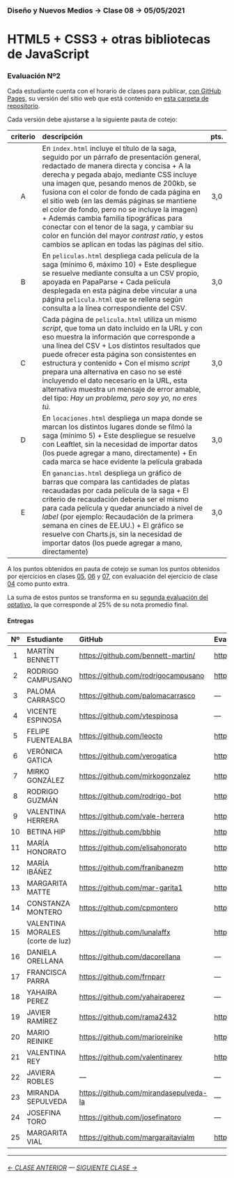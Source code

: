 ### Diseño y Nuevos Medios → Clase 08 → 05/05/2021

# HTML5 + CSS3 + otras bibliotecas de JavaScript

### Evaluación Nº2

Cada estudiante cuenta con el horario de clases para publicar, [con GitHub Pages](https://docs.github.com/es/free-pro-team@latest/github/working-with-github-pages/configuring-a-publishing-source-for-your-github-pages-site), su versión del sitio web que está contenido en [esta carpeta de repositorio](https://profesorfaco.github.io/dno037-2021/clase-08/).

Cada versión debe ajustarse a la siguiente pauta de cotejo:

| criterio | descripción             | pts. |
|:----:|:----------------------------|:----:|
| A | En `index.html` incluye el título de la saga, seguido por un párrafo de presentación general, redactado de manera directa y concisa + A la derecha y pegada abajo, mediante CSS incluye una imagen que, pesando menos de 200kb, se fusiona con el color de fondo de cada página en el sitio web (en las demás páginas se mantiene el color de fondo, pero no se incluye la imagen) + Además cambia familia tipográficas para conectar con el tenor de la saga, y cambiar su color en función del mayor *contrast ratio*, y estos cambios se aplican en todas las páginas del sitio. | 3,0 |
| B | En `peliculas.html` despliega cada película de la saga (mínimo 6, máximo 10) + Este despliegue se resuelve mediante consulta a un CSV propio, apoyada en PapaParse + Cada película desplegada en esta página debe vincular a una página `pelicula.html` que se rellena según consulta a la línea correspondiente del CSV. | 3,0 |
| C | Cada página de `pelicula.html` utiliza un mismo *script*, que toma un dato incluido en la URL y con eso muestra la información que corresponde a una línea del CSV + Los distintos resultados que puede ofrecer esta página son consistentes en estructura y contenido + Con el mismo *script* prepara una alternativa en caso no se esté incluyendo el dato necesario en la URL, esta alternativa muestra un mensaje de error amable, del tipo: *Hay un problema, pero soy yo, no eres tú.* | 3,0 |
| D | En `locaciones.html` despliega un mapa donde se marcan los distintos lugares donde se filmó la saga (mínimo 5) + Este despliegue se resuelve con Leaftlet, sin la necesidad de importar datos (los puede agregar a mano, directamente) + En cada marca se hace evidente la película grabada | 3,0 |
| E | En `ganancias.html` despliega un gráfico de barras que compara las cantidades de platas recaudadas por cada película de la saga + El criterio de recaudación debería ser el mismo para cada película y quedar anunciado a nivel de *label* (por ejemplo: Recaudación de la primera semana en cines de EE.UU.) + El gráfico se resuelve con Charts.js, sin la necesidad de importar datos (los puede agregar a mano, directamente) | 3,0 |


A los puntos obtenidos en pauta de cotejo se suman los puntos obtenidos por ejercicios en clases [05](https://github.com/profesorfaco/dno037-2021/tree/main/clase-05), [06](https://github.com/profesorfaco/dno037-2021/tree/main/clase-06) y [07](https://github.com/profesorfaco/dno037-2021/tree/main/clase-07), con evaluación del ejercicio de clase [04](https://github.com/profesorfaco/dno037-2021/tree/main/clase-04) como punto extra. 

La suma de estos puntos se transforma en su [segunda evaluación del optativo](https://docs.google.com/spreadsheets/d/1y-vg8WCTgtvDP9kuXv6epljoF-FRPLGwI4gvXVUrj18/edit?usp=sharing), la que corresponde al 25% de su nota promedio final.

#### Entregas

| Nº   | Estudiante      | GitHub    | Evaluación Nº2 |
|:----:|:----------------|:----------|:-------------------|
| 1    | MARTÍN BENNETT | https://github.com/bennett-martin/ | https://bennett-martin.github.io/dno-clase8-05-05/ |
| 2    | RODRIGO CAMPUSANO | https://github.com/rodrigocampusano | https://rodrigocampusano.github.io/Clase-8/ |
| 3    | PALOMA CARRASCO | https://github.com/palomacarrasco | — |
| 4    | VICENTE ESPINOSA | https://github.com/vtespinosa | — |
| 5    | FELIPE FUENTEALBA | https://github.com/leocto | https://leocto.github.io/Nuevos_Medios_8 |
| 6    | VERÓNICA GATICA | https://github.com/verogatica | https://verogatica.github.io/8clase_dno037/ |
| 7    | MIRKO GONZÁLEZ | https://github.com/mirkogonzalez | https://mirkogonzalez.github.io/clase_8 |
| 8   | RODRIGO GUZMÁN | https://github.com/rodrigo-bot | https://rodrigo-bot.github.io/dno037-clase08 |
| 9   | VALENTINA HERRERA | https://github.com/vale-herrera | https://vale-herrera.github.io/dno037-clase-8/ |
| 10   | BETINA HIP | https://github.com/bbhip | https://bbhip.github.io/dno-nuevos-medios-08/ |
| 11   | MARÍA HONORATO | https://github.com/elisahonorato | https://elisahonorato.github.io/evaluacion_2 |
| 12   | MARÍA IBÁÑEZ | https://github.com/franibanezm | https://franibanezm.github.io/clase_08 |
| 13   | MARGARITA MATTE | https://github.com/mar-garita1 | https://mar-garita1.github.io/clase-08 |
| 14   | CONSTANZA MONTERO | https://github.com/cpmontero | https://cpmontero.github.io/dno_nuevosmedios_clase8 |
| 15   | VALENTINA MORALES (corte de luz) | https://github.com/lunalaffx | https://lunalaffx.github.io/DNO037-clase8/ |
| 16   | DANIELA ORELLANA | https://github.com/dacorellana | — |
| 17   | FRANCISCA PARRA | https://github.com/frnparr | — |
| 18   | YAHAIRA PEREZ | https://github.com/yahairaperez | — |
| 19   | JAVIER RAMÍREZ | https://github.com/rama2432 | https://rama2432.github.io/DNO-clase8/ |
| 20   | MARIO REINIKE | https://github.com/marioreinike | https://marioreinike.github.io/dno037/clase-08/ |
| 21   | VALENTINA REY | https://github.com/valentinarey | https://valentinarey.github.io/E2_clase8 |
| 22   | JAVIERA ROBLES | — | — |
| 23   | MIRANDA SEPULVEDA | https://github.com/mirandasepulveda-la | — |
| 24   | JOSEFINA TORO | https://github.com/josefinatoro | — |
| 25   | MARGARITA VIAL | https://github.com/margaraitavialm | https://margaraitavialm.github.io/evaluacion-2/ |

- - - - - - - - - - - - -

###### [← CLASE ANTERIOR](https://github.com/profesorfaco/dno037-2021/tree/main/clase-07) — [SIGUIENTE CLASE →](https://github.com/profesorfaco/dno037-2021/tree/main/clase-10)

